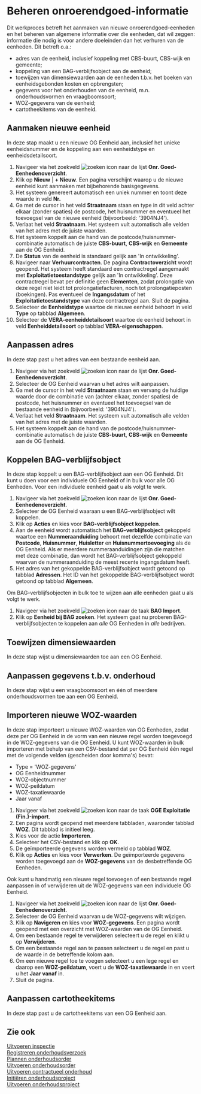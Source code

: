 # Beheren onroerendgoed-informatie

Dit werkproces betreft het aanmaken van nieuwe onroerendgoed-eenheden en het beheren van algemene informatie over die eenheden, dat wil zeggen: informatie die nodig is voor andere doeleinden dan het verhuren van de eenheden. Dit betreft o.a.: 
- adres van de eenheid, inclusief koppeling met CBS-buurt, CBS-wijk en gemeente;
- koppeling van een BAG-verblijfsobject aan de eenheid;
- toewijzen van dimensiewaarden aan de eenheden t.b.v. het boeken van eenheidsgebonden kosten en opbrengsten;
- gegevens voor het onderhouden van de eenheid, m.n. onderhoudsvormen en vraagboomsoort;
- WOZ-gegevens van de eenheid;
- cartotheekitems van de eenheid.

## Aanmaken nieuwe eenheid

In deze stap maakt u een nieuwe OG Eenheid aan, inclusief het unieke eenheidsnummer en de koppeling aan een eenheidstype en eenheidsdetailsoort.

1. Navigeer via het zoekveld ![zoeken icon](/assets/images/zoeken.png "zoeken icon") naar de lijst **Onr. Goed-Eenhedenoverzicht**. 
2. Klik op **Nieuw** | **+ Nieuw**. Een pagina verschijnt waarop u de nieuwe eenheid kunt aanmaken met bijbehorende basisgegevens. 
3. Het systeem genereert automatisch een uniek nummer en toont deze waarde in veld **Nr.**
4. Ga met de cursor in het veld **Straatnaam** staan en type in dit veld achter elkaar (zonder spaties) de postcode, het huisnummer en eventueel het toevoegsel van de nieuwe eenheid (bijvoorbeeld: '3904NJ4'). 
5. Verlaat het veld **Straatnaam**. Het systeem vult automatisch alle velden van het adres met de juiste waarden. 
6. Het systeem koppelt aan de hand van de postcode/huisnummer-combinatie automatisch de juiste **CBS-buurt**, **CBS-wijk** en **Gemeente** aan de OG Eenheid. 
7. De **Status** van de eenheid is standaard gelijk aan 'In ontwikkeling'. 
8. Navigeer naar **Verhuurcontracten**. De pagina **Contractoverzicht** wordt geopend. Het systeem heeft standaard een contractregel aangemaakt met **Exploitatietoestandstype** gelijk aan 'In ontwikkeling'. Deze contractregel bevat per definitie geen **Elementen**, zodat prolongatie van deze regel niet leidt tot prolongatiefacturen, noch tot prolongatieposten (boekingen). Pas eventueel de **Ingangsdatum** of het **Exploitatietoestandstype** van deze contractregel aan. Sluit de pagina. 
9. Selecteer de **Eenheidstype** waartoe de nieuwe eenheid behoort in veld **Type** op tabblad **Algemeen**. 
10.  Selecteer de **VERA-eenheiddetailsoort** waartoe de eenheid behoort in veld **Eenheiddetailsoort** op tabblad **VERA-eigenschappen**. 

## Aanpassen adres 

In deze stap past u het adres van een bestaande eenheid aan. 
 
1. Navigeer via het zoekveld ![zoeken icon](/assets/images/zoeken.png "zoeken icon") naar de lijst **Onr. Goed-Eenhedenoverzicht**. 
2. Selecteer de OG Eenheid waarvan u het adres wilt aanpassen. 
3. Ga met de cursor in het veld **Straatnaam** staan en vervang de huidige waarde door de combinatie van (achter elkaar, zonder spaties) de postcode, het huisnummer en eventueel het toevoegsel van de bestaande eenheid in (bijvoorbeeld: '3904NJ4'). 
4. Verlaat het veld **Straatnaam**. Het systeem vult automatisch alle velden van het adres met de juiste waarden. 
5. Het systeem koppelt aan de hand van de postcode/huisnummer-combinatie automatisch de juiste **CBS-buurt**, **CBS-wijk** en **Gemeente** aan de OG Eenheid. 

## Koppelen BAG-verblijfsobject 

In deze stap koppelt u een BAG-verblijfsobject aan een OG Eenheid. Dit kunt u doen voor een individuele OG Eenheid of in bulk voor alle OG Eenheden. Voor een individuele eenheid gaat u als volgt te werk. 

1. Navigeer via het zoekveld ![zoeken icon](/assets/images/zoeken.png "zoeken icon") naar de lijst **Onr. Goed-Eenhedenoverzicht**. 
2. Selecteer de OG Eenheid waaraan u een BAG-verblijfsobject wilt koppelen. 
3. Klik op **Acties** en kies voor **BAG-verblijfsobject koppelen**. 
4. Aan de eenheid wordt automatisch het **BAG-verblijfsobject** gekoppeld waartoe een **Nummeraanduiding** behoort met dezelfde combinatie van **Postcode**, **Huisnummer**, **Huisletter** en **Huisnummertoevoeging** als de OG Eenheid. Als er meerdere nummeraanduidingen zijn die matchen met deze combinatie, dan wordt het BAG-verblijfsobject gekoppeld waarvan de nummeraanduiding de meest recente ingangsdatum heeft. 
5. Het adres van het gekoppelde BAG-verblijfsobject wordt getoond op tabblad **Adressen**. Het ID van het gekoppelde BAG-verblijfsobject wordt getoond op tabblad **Algemeen**. 

Om BAG-verblijfsobjecten in bulk toe te wijzen aan alle eenheden gaat u als volgt te werk. 

1. Navigeer via het zoekveld ![zoeken icon](/assets/images/zoeken.png "zoeken icon") naar de taak **BAG Import**. 
2.  Klik op **Eenheid bij BAG zoeken**. Het systeem gaat nu proberen BAG-verblijfsobjecten te koppelen aan *alle* OG Eenheden in *alle* bedrijven. 

## Toewijzen dimensiewaarden 

In deze stap wijst u dimensiewaarden toe aan een OG Eenheid. 

## Aanpassen gegevens t.b.v. onderhoud 

In deze stap wijst u een vraagboomsoort en één of meerdere onderhoudsvormen toe aan een OG Eenheid. 

## Importeren nieuwe WOZ-waarden 

In deze stap importeert u nieuwe WOZ-waarden van OG Eenheden, zodat deze per OG Eenheid in de vorm van een nieuwe regel worden toegevoegd in de WOZ-gegevens van die OG Eenheid. U kunt WOZ-waarden in bulk importeren met behulp van een CSV-bestand dat per OG Eenheid één regel met de volgende velden (gescheiden door komma's) bevat: 

 - Type = 'WOZ-gegevens' 
 - OG Eenheidnummer 
 - WOZ-objectnummer 
 - WOZ-peildatum 
 - WOZ-taxatiewaarde 
 - Jaar vanaf 

1. Navigeer via het zoekveld ![zoeken icon](/assets/images/zoeken.png "zoeken icon") naar de taak **OGE Exploitatie (Fin.)-import**. 
2. Een pagina wordt geopend met meerdere tabbladen, waaronder tabblad **WOZ**. Dit tabblad is initieel leeg. 
3. Kies voor de actie **Importeren**.
4. Selecteer het CSV-bestand en klik op **OK**.
5. De geïmporteerde gegevens worden vermeld op tabblad **WOZ**.
6. Klik op **Acties** en kies voor **Verwerken**. De geïmporteerde gegevens worden toegevoegd aan de **WOZ-gegevens** van de desbetreffende OG Eenheden. 

Ook kunt u handmatig een nieuwe regel toevoegen of een bestaande regel aanpassen in of verwijderen uit de WOZ-gegevens van een individuele OG Eenheid. 

1. Navigeer via het zoekveld ![zoeken icon](/assets/images/zoeken.png "zoeken icon") naar de lijst **Onr. Goed-Eenhedenoverzicht**. 
2. Selecteer de OG Eenheid waarvan u de WOZ-gegevens wilt wijzigen. 
3. Klik op **Navigeren** en kies voor **WOZ-gegevens**. Een pagina wordt geopend met een overzicht met WOZ-waarden van de OG Eenheid. 
4. Om een bestaande regel te verwijderen selecteert u de regel en klikt u op **Verwijderen**. 
5. Om een bestaande regel aan te passen selecteert u de regel en past u de waarde in de betreffende kolom aan. 
6. Om een nieuwe regel toe te voegen selecteert u een lege regel en daarop een **WOZ-peildatum**, voert u de **WOZ-taxatiewaarde** in en voert u het **Jaar vanaf** in.
7. Sluit de pagina.

## Aanpassen cartotheekitems 

In deze stap past u de cartotheekitems van een OG Eenheid aan. 

## Zie ook

[Uitvoeren inspectie](../uitvoeren-inspectie/)  
[Registreren onderhoudsverzoek](../registreren-onderhoudsverzoek/)  
[Plannen onderhoudsorder](../plannen-onderhoudsorder/)  
[Uitvoeren onderhoudsorder](../uitvoeren-onderhoudsorder/)  
[Uitvoeren contractueel onderhoud](../uitvoeren-contractueel-onderhoud/)  
[Initiëren onderhoudsproject](../initiëren-onderhoudsproject/)  
[Uitvoeren onderhoudsproject](../uitvoeren-onderhoudsproject/)

